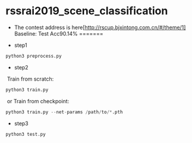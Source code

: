 # rssrai2019_scene_classification

* The contest address is here[http://rscup.bjxintong.com.cn/#/theme/1]
Baseline: Test Acc90.14%
=======
- step1

```python
python3 preprocess.py
```

- step2

​		Train from scratch:

```python
python3 train.py
```

​		or Train from checkpoint:

```python
python3 train.py --net-params /path/to/*.pth
```

- step3

```python
python3 test.py
```

